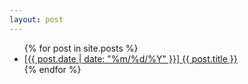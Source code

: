 ```yaml
---
layout: post
---
```


<ul>
  {% for post in site.posts %}
    <li>
      <a href="{{ post.url }}">[{{ post.date | date: "%m/%d/%Y" }}] {{ post.title }}</a>
    </li>
  {% endfor %}
</ul>
<br>

